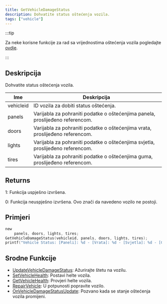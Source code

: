 ```yaml
---
title: GetVehicleDamageStatus
description: Dohvatite status oštećenja vozila.
tags: ["vehicle"]
---
```


:::tip

Za neke korisne funkcije za rad sa vrijednostima oštećenja vozila pogledajte [ovdje](../resources/damagestatus).

:::

## Deskripcija

Dohvatite status oštećenja vozila.

| Ime       | Deskripcija                                                                    |
| --------- | ------------------------------------------------------------------------------ |
| vehicleid | ID vozila za dobiti status oštećenja.                                          |
| panels    | Varijabla za pohraniti podatke o oštećenjima panela, proslijeđeno referencom.  |
| doors     | Varijabla za pohraniti podatke o oštećenjima vrata, proslijeđeno referencom.   |
| lights    | Varijabla za pohraniti podatke o oštećenjima svjetla, proslijeđeno referencom. |
| tires     | Varijabla za pohraniti podatke o oštećenjima guma, proslijeđeno referencom.    |

## Returns

1: Funkcija uspješno izvršena.

0: Funkcija neuspješno izvršena. Ovo znači da navedeno vozilo ne postoji.

## Primjeri

```c
new
    panels, doors, lights, tires;
GetVehicleDamageStatus(vehicleid, panels, doors, lights, tires);
printf("Vehicle Status: [Paneli]: %d - [Vrata]: %d - [Svjetla]: %d - [Gume]: %d", panels, doors, lights, tires);
```

## Srodne Funkcije

- [UpdateVehicleDamageStatus](UpdateVehicleDamageStatus): Ažurirajte štetu na vozilu.
- [SetVehicleHealth](SetVehicleHealth): Postavi helte vozila.
- [GetVehicleHealth](GetVehicleHealth): Provjeri helte vozila.
- [RepairVehicle](RepairVehicle): U potpunosti popravite vozilo.
- [OnVehicleDamageStatusUpdate](../callbacks/OnVehicleDamageStatusUpdate): Pozvano kada se stanje oštećenja vozila promijeni.
